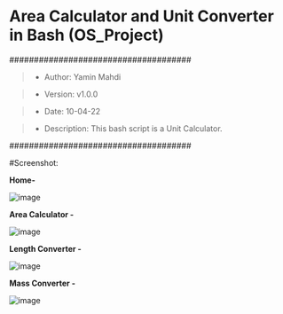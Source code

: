 # Area Calculator and Unit Converter in Bash (OS_Project)
#####################################

> * Author: Yamin Mahdi

> * Version: v1.0.0

> * Date: 10-04-22

> * Description: This bash script is a Unit Calculator.

#####################################

#Screenshot:

**Home-**

![image](https://user-images.githubusercontent.com/48239104/162789848-b2620d70-916c-4696-a5cc-04a08a6a2068.png)

**Area Calculator -**

![image](https://user-images.githubusercontent.com/48239104/162790070-f748c130-b821-4d81-bdc1-3fcd04531aec.png)

**Length Converter -**

![image](https://user-images.githubusercontent.com/48239104/162790198-538e836b-f723-41df-8308-9814b0c40dbc.png)

**Mass Converter -**

![image](https://user-images.githubusercontent.com/48239104/162790323-45ba72ed-911d-40ae-8dc1-71dfce1d4a78.png)
